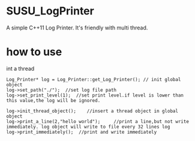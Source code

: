 # SUSU_LogPrinter
A simple C++11 Log Printer. It's friendly with multi thread.

# how to use
int a thread

    Log_Printer* log = Log_Printer::get_Log_Printer(); // init global object 
    log->set_path("./");  //set log file path
    log->set_print_level(1);  //set print level.if level is lower than this value,the log will be ignored.
    
    log->init_thread_object();    //insert a thread object in global object
    log->print_a_line(2,"hello world");     //print a line,but not write immediately. log object will write to file every 32 lines log
    log->print_immediately();  //print and write immediately
